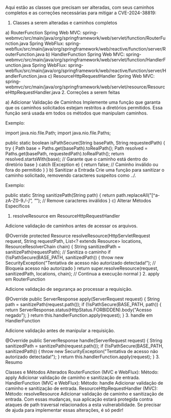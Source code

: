 Aqui estão as classes que precisam ser alteradas, com seus caminhos completos e as correções necessárias para mitigar a CVE-2024-38819:

1. Classes a serem alteradas e caminhos completos

a) RouterFunction
Spring Web MVC:
spring-webmvc/src/main/java/org/springframework/web/servlet/function/RouterFunction.java
Spring WebFlux:
spring-webflux/src/main/java/org/springframework/web/reactive/function/server/RouterFunction.java
b) HandlerFunction
Spring Web MVC:
spring-webmvc/src/main/java/org/springframework/web/servlet/function/HandlerFunction.java
Spring WebFlux:
spring-webflux/src/main/java/org/springframework/web/reactive/function/server/HandlerFunction.java
c) ResourceHttpRequestHandler
Spring Web MVC:
spring-webmvc/src/main/java/org/springframework/web/servlet/resource/ResourceHttpRequestHandler.java
2. Correções a serem feitas

a) Adicionar Validação de Caminhos
Implemente uma função que garanta que os caminhos solicitados estejam restritos a diretórios permitidos. Essa função será usada em todos os métodos que manipulam caminhos.

Exemplo:

import java.nio.file.Path;
import java.nio.file.Paths;

public static boolean isPathSecure(String basePath, String requestedPath) {
    try {
        Path base = Paths.get(basePath).toRealPath();
        Path resolved = Paths.get(basePath, requestedPath).toRealPath();
        return resolved.startsWith(base); // Garante que o caminho está dentro do diretório base
    } catch (Exception e) {
        return false; // Caminho inválido ou fora do permitido
    }
}
b) Sanitizar a Entrada
Crie uma função para sanitizar o caminho solicitado, removendo caracteres suspeitos como ../.

Exemplo:

public static String sanitizePath(String path) {
    return path.replaceAll("[^a-zA-Z0-9._/-]", "_"); // Remove caracteres inválidos
}
c) Alterar Métodos Específicos
1. resolveResource em ResourceHttpRequestHandler

Adicione validação de caminhos antes de acessar os arquivos.

@Override
protected Resource resolveResource(HttpServletRequest request, String requestPath, List<? extends Resource> locations, ResourceResolverChain chain) {
    String sanitizedPath = sanitizePath(requestPath); // Sanitiza o caminho
    if (!isPathSecure(BASE_PATH, sanitizedPath)) {
        throw new SecurityException("Tentativa de acesso não autorizado detectada!"); // Bloqueia acesso não autorizado
    }
    return super.resolveResource(request, sanitizedPath, locations, chain); // Continua a execução normal
}
2. apply em RouterFunction

Adicione validação de segurança ao processar a requisição.

@Override
public ServerResponse apply(ServerRequest request) {
    String path = sanitizePath(request.path());
    if (!isPathSecure(BASE_PATH, path)) {
        return ServerResponse.status(HttpStatus.FORBIDDEN).body("Acesso negado");
    }
    return this.handlerFunction.apply(request);
}
3. handle em HandlerFunction

Adicione validação antes de manipular a requisição.

@Override
public ServerResponse handle(ServerRequest request) {
    String sanitizedPath = sanitizePath(request.path());
    if (!isPathSecure(BASE_PATH, sanitizedPath)) {
        throw new SecurityException("Tentativa de acesso não autorizado detectada!");
    }
    return this.handlerFunction.apply(request);
}
3. Resumo

Classes e Métodos Alterados
RouterFunction (MVC e WebFlux):
Método: apply
Adicionar validação de caminho e sanitização de entrada.
HandlerFunction (MVC e WebFlux):
Método: handle
Adicionar validação de caminho e sanitização de entrada.
ResourceHttpRequestHandler (MVC):
Método: resolveResource
Adicionar validação de caminho e sanitização de entrada.
Com essas mudanças, sua aplicação estará protegida contra ataques de path traversal relacionados a esta vulnerabilidade. Se precisar de ajuda para implementar essas alterações, é só pedir!
